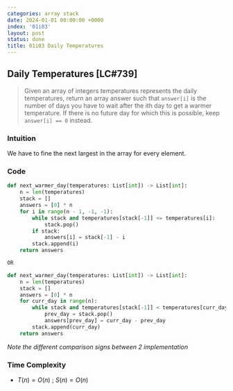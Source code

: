 ```yaml
---
categories: array stack
date: 2024-01-01 00:00:00 +0000
index: '01i03'
layout: post
status: done
title: 01i03 Daily Temperatures
---
```


## Daily Temperatures [LC#739]

> Given an array of integers temperatures represents the daily temperatures, return an array answer such that `answer[i]` is the number of days you have to wait after the ith day to get a warmer temperature. If there is no future day for which this is possible, keep `answer[i] == 0` instead.

### Intuition
We have to fine the next largest in the array for every element.


### Code

```python
def next_warmer_day(temperatures: List[int]) -> List[int]:
    n = len(temperatures)
    stack = []
    answers = [0] * n
    for i in range(n - 1, -1, -1):
        while stack and temperatures[stack[-1]] <= temperatures[i]:
            stack.pop()
        if stack:
            answers[i] = stack[-1] - i
        stack.append(i)
    return answers

OR

def next_warmer_day(temperatures: List[int]) -> List[int]:
    n = len(temperatures)
    stack = []
    answers = [0] * n
    for curr_day in range(n):
        while stack and temperatures[stack[-1]] < temperatures[curr_day]:
            prev_day = stack.pop()
            answers[prev_day] = curr_day - prev_day
        stack.append(curr_day)
    return answers
```
_Note the different comparison signs between 2 implementation_

### Time Complexity
- $T(n) = O(n)$ ; $S(n) = O(n)$